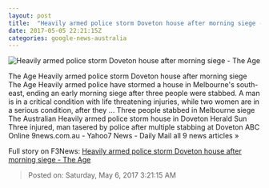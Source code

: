 ```yaml
---
layout: post
title:  "Heavily armed police storm Doveton house after morning siege - The Age"
date: 2017-05-05 22:21:15Z
categories: google-news-australia
---
```


![Heavily armed police storm Doveton house after morning siege - The Age](http://www.theage.com.au/content/dam/images/g/v/z/i/3/f/image.related.articleLeadwide.620x349.gvzhqf.png/1494028806408.jpg)

The Age Heavily armed police storm Doveton house after morning siege The Age Heavily armed police have stormed a house in Melbourne's south-east, ending an early morning siege after three people were stabbed. A man is in a critical condition with life threatening injuries, while two women are in a serious condition, after they ... Three people stabbed in Melbourne siege The Australian Heavily armed police storm house in Doveton Herald Sun Three injured, man tasered by police after multiple stabbing at Doveton ABC Online 9news.com.au - Yahoo7 News - Daily Mail all 9 news articles »


Full story on F3News: [Heavily armed police storm Doveton house after morning siege - The Age](http://www.f3nws.com/n/tsxRdC)

> Posted on: Saturday, May 6, 2017 3:21:15 AM

